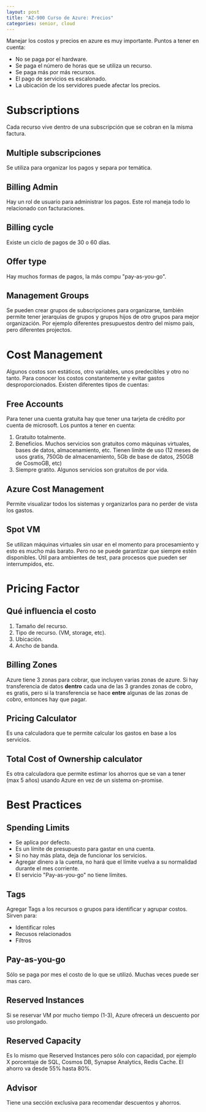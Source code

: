 ```yaml
---
layout: post
title: "AZ-900 Curso de Azure: Precios"
categories: senior, cloud
---
```


Manejar los costos y precios en azure<!--more--> es muy importante. Puntos a tener en cuenta:

- No se paga por el hardware.
- Se paga el número de horas que se utiliza un recurso.
- Se paga más por más recursos.
- El pago de servicios es escalonado.
- La ubicación de los servidores puede afectar los precios.

# Subscriptions

Cada recurso vive dentro de una subscripción que se cobran en la misma factura.

## Multiple subscripciones

Se utiliza para organizar los pagos y separa por temática.

## Billing Admin

Hay un rol de usuario para administrar los pagos. Este rol maneja todo lo relacionado con facturaciones.

## Billing cycle

Existe un ciclo de pagos de 30 o 60 días.

## Offer type

Hay muchos formas de pagos, la más compu "pay-as-you-go".

## Management Groups

Se pueden crear grupos de subscripciones para organizarse, también permite tener jerarquías de grupos y grupos hijos de otro grupos para mejor organización. Por ejemplo diferentes presupuestos dentro del mismo país, pero diferentes projectos.

# Cost Management

Algunos costos son estáticos, otro variables, unos predecibles y otro no tanto. Para conocer los costos constantemente y evitar gastos desproporcionados.
Existen diferentes tipos de cuentas:

## Free Accounts

Para tener una cuenta gratuita hay que tener una tarjeta de crédito por cuenta de microsoft. Los puntos a tener en cuenta:

1. Gratuito totalmente.
2. Beneficios. Muchos servicios son gratuitos como máquinas virtuales, bases de datos, almacenamiento, etc. Tienen límite de uso (12 meses de usos gratis, 750Gb de almacenamiento, 5Gb de base de datos, 250GB de CosmoGB, etc)
3. Siempre gratito. Algunos servicios son gratuitos de por vida.

## Azure Cost Management

Permite visualizar todos los sistemas y organizarlos para no perder de vista los gastos.

## Spot VM

Se utilizan máquinas virtuales sin usar en el momento para procesamiento y esto es mucho más barato. Pero no se puede garantizar que siempre estén disponibles. Útil para ambientes de test, para procesos que pueden ser interrumpidos, etc.

# Pricing Factor

## Qué influencia el costo

1. Tamaño del recurso.
2. Tipo de recurso. (VM, storage, etc).
3. Ubicación.
4. Ancho de banda.

## Billing Zones

Azure tiene 3 zonas para cobrar, que incluyen varias zonas de azure. Si hay transferencia de datos **dentro** cada una de las 3 grandes zonas de cobro, es gratis, pero si la transferencia se hace **entre** algunas de las zonas de cobro, entonces hay que pagar.

## Pricing Calculator

Es una calculadora que te permite calcular los gastos en base a los servicios.

## Total Cost of Ownership calculator

Es otra calculadora que permite estimar los ahorros que se van a tener (max 5 años) usando Azure en vez de un sistema on-promise.

# Best Practices

## Spending Limits

- Se aplica por defecto.
- Es un límite de presupuesto para gastar en una cuenta.
- Si no hay más plata, deja de funcionar los servicios.
- Agregar dinero a la cuenta, no hará que el límite vuelva a su normalidad durante el mes corriente.
- El servicio "Pay-as-you-go" no tiene límites.

## Tags

Agregar Tags a los recursos o grupos para identificar y agrupar costos. Sirven para:

- Identificar roles
- Recusos relacionados
- Filtros

## Pay-as-you-go

Sólo se paga por mes el costo de lo que se utilizó. Muchas veces puede ser mas caro.

## Reserved Instances

Si se reservar VM por mucho tiempo (1-3), Azure ofrecerá un descuento por uso prolongado.

## Reserved Capacity

Es lo mismo que Reserved Instances pero sólo con capacidad, por ejemplo X porcentaje de SQL, Cosmos DB, Synapse Analytics, Redis Cache.
El ahorro va desde 55% hasta 80%.

## Advisor

Tiene una sección exclusiva para recomendar descuentos y ahorros.
